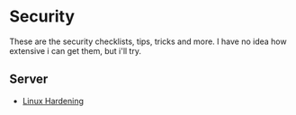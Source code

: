 # Security
These are the security checklists, tips, tricks and more. I have no idea how
extensive i can get them, but i'll try.

## Server
- [Linux Hardening](./Server/LinuxHardening.md)

